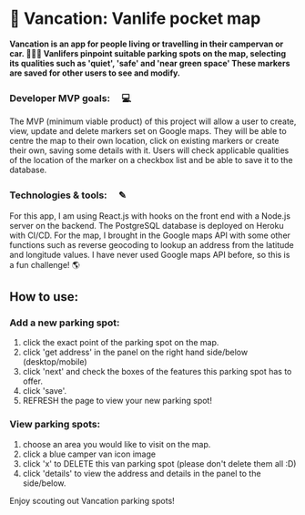 # 🚛 Vancation: Vanlife pocket map

**Vancation is an app for people living or travelling in their campervan or car. 🚙🚛🚚
Vanlifers pinpoint suitable parking spots on the map, selecting its qualities such as 'quiet', 'safe' and 'near green space'
These markers are saved for other users to see and modify.**

### Developer MVP goals:　 💻

The MVP (minimum viable product) of this project will allow a user to create, view, update and delete markers set on Google maps.
They will be able to centre the map to their own location, click on existing markers or create their own, saving some details with it.
Users will check applicable qualities of the location of the marker on a checkbox list and be able to save it to the database.

### Technologies & tools:　 ✎

For this app, I am using React.js with hooks on the front end with a Node.js server on the backend. The PostgreSQL database is deployed on Heroku with CI/CD.
For the map, I brought in the Google maps API with some other functions such as reverse geocoding to lookup an address from the latitude and longitude values. I have never used Google maps API before, so this is a fun challenge! 🌎

## How to use:

### Add a new parking spot:

1. click the exact point of the parking spot on the map.
2. click 'get address' in the panel on the right hand side/below (desktop/mobile)
3. click 'next' and check the boxes of the features this parking spot has to offer.
4. click 'save'.
5. REFRESH the page to view your new parking spot!

### View parking spots:

1. choose an area you would like to visit on the map.
2. click a blue camper van icon image
3. click 'x' to DELETE this van parking spot (please don't delete them all :D)
4. click 'details' to view the address and details in the panel to the side/below.

Enjoy scouting out Vancation parking spots!
